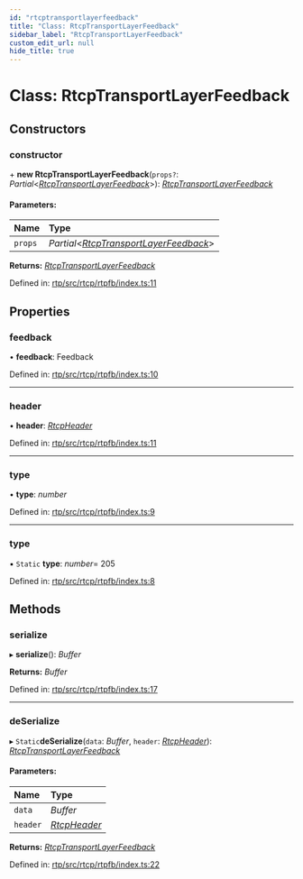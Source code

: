 ```yaml
---
id: "rtcptransportlayerfeedback"
title: "Class: RtcpTransportLayerFeedback"
sidebar_label: "RtcpTransportLayerFeedback"
custom_edit_url: null
hide_title: true
---
```


# Class: RtcpTransportLayerFeedback

## Constructors

### constructor

\+ **new RtcpTransportLayerFeedback**(`props?`: *Partial*<[*RtcpTransportLayerFeedback*](rtcptransportlayerfeedback.md)\>): [*RtcpTransportLayerFeedback*](rtcptransportlayerfeedback.md)

#### Parameters:

Name | Type |
:------ | :------ |
`props` | *Partial*<[*RtcpTransportLayerFeedback*](rtcptransportlayerfeedback.md)\> |

**Returns:** [*RtcpTransportLayerFeedback*](rtcptransportlayerfeedback.md)

Defined in: [rtp/src/rtcp/rtpfb/index.ts:11](https://github.com/shinyoshiaki/werift-webrtc/blob/2cffe94/packages/rtp/src/rtcp/rtpfb/index.ts#L11)

## Properties

### feedback

• **feedback**: Feedback

Defined in: [rtp/src/rtcp/rtpfb/index.ts:10](https://github.com/shinyoshiaki/werift-webrtc/blob/2cffe94/packages/rtp/src/rtcp/rtpfb/index.ts#L10)

___

### header

• **header**: [*RtcpHeader*](rtcpheader.md)

Defined in: [rtp/src/rtcp/rtpfb/index.ts:11](https://github.com/shinyoshiaki/werift-webrtc/blob/2cffe94/packages/rtp/src/rtcp/rtpfb/index.ts#L11)

___

### type

• **type**: *number*

Defined in: [rtp/src/rtcp/rtpfb/index.ts:9](https://github.com/shinyoshiaki/werift-webrtc/blob/2cffe94/packages/rtp/src/rtcp/rtpfb/index.ts#L9)

___

### type

▪ `Static` **type**: *number*= 205

Defined in: [rtp/src/rtcp/rtpfb/index.ts:8](https://github.com/shinyoshiaki/werift-webrtc/blob/2cffe94/packages/rtp/src/rtcp/rtpfb/index.ts#L8)

## Methods

### serialize

▸ **serialize**(): *Buffer*

**Returns:** *Buffer*

Defined in: [rtp/src/rtcp/rtpfb/index.ts:17](https://github.com/shinyoshiaki/werift-webrtc/blob/2cffe94/packages/rtp/src/rtcp/rtpfb/index.ts#L17)

___

### deSerialize

▸ `Static`**deSerialize**(`data`: *Buffer*, `header`: [*RtcpHeader*](rtcpheader.md)): [*RtcpTransportLayerFeedback*](rtcptransportlayerfeedback.md)

#### Parameters:

Name | Type |
:------ | :------ |
`data` | *Buffer* |
`header` | [*RtcpHeader*](rtcpheader.md) |

**Returns:** [*RtcpTransportLayerFeedback*](rtcptransportlayerfeedback.md)

Defined in: [rtp/src/rtcp/rtpfb/index.ts:22](https://github.com/shinyoshiaki/werift-webrtc/blob/2cffe94/packages/rtp/src/rtcp/rtpfb/index.ts#L22)
